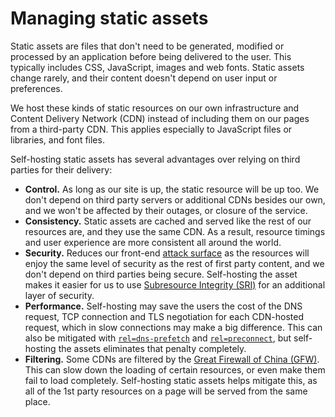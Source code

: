 # Managing static assets

Static assets are files that don't need to be generated, modified or processed by an application before being delivered to the user. This typically includes CSS, JavaScript, images and web fonts. Static assets change rarely, and their content doesn't depend on user input or preferences.

We host these kinds of static resources on our own infrastructure and Content Delivery Network (CDN) instead of including them on our pages from a third-party CDN. This applies especially to JavaScript files or libraries, and font files.

Self-hosting static assets has several advantages over relying on third parties for their delivery:

* **Control.** As long as our site is up, the static resource will be up too. We don't depend on third party servers or additional CDNs besides our own, and we won't be affected by their outages, or closure of the service.
* **Consistency.** Static assets are cached and served like the rest of our resources are, and they use the same CDN. As a result, resource timings and user experience are more consistent all around the world.
* **Security.** Reduces our front-end [attack surface](https://en.wikipedia.org/wiki/Attack_surface) as the resources will enjoy the same level of security as the rest of first party content, and we don't depend on third parties being secure. Self-hosting the asset makes it easier for us to use [Subresource Integrity (SRI)](https://developer.mozilla.org/en-US/docs/Web/Security/Subresource_Integrity) for an additional layer of security.
* **Performance.** Self-hosting may save the users the cost of the DNS request, TCP connection and TLS negotiation for each CDN-hosted request, which in slow connections may make a big difference. This can also be mitigated with [`rel=dns-prefetch`](https://developer.mozilla.org/en-US/docs/Learn/Performance/dns-prefetch) and [`rel=preconnect`](https://developer.mozilla.org/en-US/docs/Web/HTML/Link_types/preconnect), but self-hosting the assets eliminates that penalty completely.
* **Filtering.** Some CDNs are filtered by the [Great Firewall of China (GFW)](https://en.wikipedia.org/wiki/Great_Firewall). This can slow down the loading of certain resources, or even make them fail to load completely. Self-hosting static assets helps mitigate this, as all of the 1st party resources on a page will be served from the same place.
